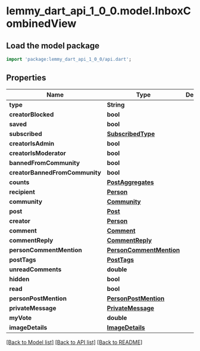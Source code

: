 # lemmy_dart_api_1_0_0.model.InboxCombinedView

## Load the model package
```dart
import 'package:lemmy_dart_api_1_0_0/api.dart';
```

## Properties
Name | Type | Description | Notes
------------ | ------------- | ------------- | -------------
**type** | **String** |  | 
**creatorBlocked** | **bool** |  | 
**saved** | **bool** |  | 
**subscribed** | [**SubscribedType**](SubscribedType.md) |  | 
**creatorIsAdmin** | **bool** |  | 
**creatorIsModerator** | **bool** |  | 
**bannedFromCommunity** | **bool** |  | 
**creatorBannedFromCommunity** | **bool** |  | 
**counts** | [**PostAggregates**](PostAggregates.md) |  | 
**recipient** | [**Person**](Person.md) |  | 
**community** | [**Community**](Community.md) |  | 
**post** | [**Post**](Post.md) |  | 
**creator** | [**Person**](Person.md) |  | 
**comment** | [**Comment**](Comment.md) |  | 
**commentReply** | [**CommentReply**](CommentReply.md) |  | 
**personCommentMention** | [**PersonCommentMention**](PersonCommentMention.md) |  | 
**postTags** | [**PostTags**](PostTags.md) |  | 
**unreadComments** | **double** |  | 
**hidden** | **bool** |  | 
**read** | **bool** |  | 
**personPostMention** | [**PersonPostMention**](PersonPostMention.md) |  | 
**privateMessage** | [**PrivateMessage**](PrivateMessage.md) |  | 
**myVote** | **double** |  | [optional] 
**imageDetails** | [**ImageDetails**](ImageDetails.md) |  | [optional] 

[[Back to Model list]](../README.md#documentation-for-models) [[Back to API list]](../README.md#documentation-for-api-endpoints) [[Back to README]](../README.md)


